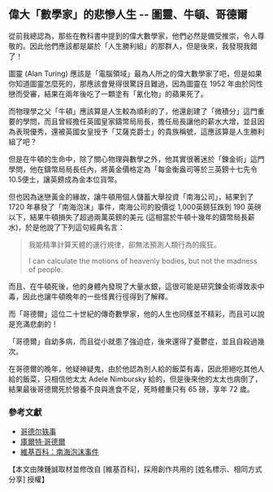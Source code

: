 ## 偉大「數學家」的悲慘人生 -- 圖靈、牛頓、哥德爾

從前我總認為，那些在教科書中提到的偉大數學家，他們必然是備受推崇，令人尊敬的。因此他們應該都是屬於「人生勝利組」的那群人，但是後來，我發現我錯了！

圖靈 (Alan Turing) 應該是「電腦領域」最為人所之的偉大數學家了吧，但是如果你知道圖靈怎麼死的，那應該會覺得很驚訝且難過，因為圖靈在 1952 年由於同性戀而受審，結果在兩年後吃了一顆塗有「氰化物」的蘋果死了。

而物理學之父「牛頓」應該算是人生較為順利的了，他還創建了「微積分」這門重要的學問，而且曾經擔任英國皇家鑄幣局局長，擔任局長讓他的薪水大增，並且因為表現優秀，還被英國女皇授予「艾薩克爵士」的貴族稱號，這應該算是人生勝利組了吧？

但是在牛頓的生命中，除了關心物理與數學之外，他其實很著迷於「鍊金術」這門學問，他在鑄幣局局長任內，將黃金價格定為「每金衡盎司等於三英鎊十七先令10.5便士，讓英鎊成為金本位貨幣。

但也因為迷戀黃金的緣故，讓牛頓用個人儲蓄大舉投資「南海公司」，結果到了 1720 年暴發了「南海泡沫」事件，南海公司的股價從 1,000英鎊狂跌到 190 英磅以下，結果牛頓損失了超過兩萬英鎊的美元 (這相當於牛頓十幾年的鑄幣局長薪水)，於是他說了下列這句經典名言：

> 我能精準計算天體的運行規律，卻無法預測人類行為的瘋狂。
> 
> I can calculate the motions of heavenly bodies, but not the madness of people.

而且、在牛頓死後，他的身體內發現了大量水銀，這很可能是研究鍊金術導致汞中毒，因此也讓牛頓晚年的一些怪異行徑得到了解釋。

而「哥德爾」這位二十世紀的傳奇數學家，他的人生也同樣並不精彩，而且可以說是充滿悲劇的！

「哥德爾」自幼多病，而且從小就患了強迫症，後來還得了憂鬱症，並且自殺過幾次。

在哥德爾的晚年，他疑神疑鬼，由於他認為別人給的飯菜有毒，因此拒絕吃其他人給的飯菜，只相信他太太 Adele Nimbursky 給的，但是後來他的太太也病倒了，結果最後哥德爾死於營養不良與進食不足，死時體重只有 65 磅，享年 72 歲。

### 參考文獻
* [哥德尔轶事](http://blog.sina.com.cn/s/blog_71329a960100sauh.html)
* [庫爾特·哥德爾](http://zh.wikipedia.org/wiki/%E5%BA%93%E5%B0%94%E7%89%B9%C2%B7%E5%93%A5%E5%BE%B7%E5%B0%94)
* [維基百科：南海泡沫事件](http://zh.wikipedia.org/zh-tw/%E5%8D%97%E6%B5%B7%E6%B3%A1%E6%B2%AB%E4%BA%8B%E4%BB%B6)

【本文由陳鍾誠取材並修改自 [維基百科]，採用創作共用的 [姓名標示、相同方式分享] 授權】

